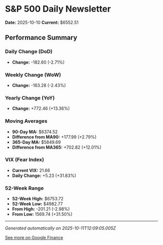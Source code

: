 # S&P 500 Daily Newsletter

**Date:** 2025-10-10
**Current:** $6552.51

## Performance Summary

### Daily Change (DoD)
- **Change:** -182.60 (-2.71%)

### Weekly Change (WoW)
- **Change:** -163.28 (-2.43%)

### Yearly Change (YoY)
- **Change:** +772.46 (+13.36%)

### Moving Averages
- **90-Day MA:** $6374.52
- **Difference from MA90:** +177.99 (+2.79%)
- **365-Day MA:** $5849.69
- **Difference from MA365:** +702.82 (+12.01%)

### VIX (Fear Index)
- **Current VIX:** 21.66
- **Daily Change:** +5.23 (+31.83%)

### 52-Week Range
- **52-Week High:** $6753.72
- **52-Week Low:** $4982.77
- **From High:** -201.21 (-2.98%)
- **From Low:** 1569.74 (+31.50%)

---

*Generated automatically on 2025-10-11T12:09:05.005Z*

[See more on Google Finance](https://www.google.com/finance/quote/.INX:INDEXSP)
